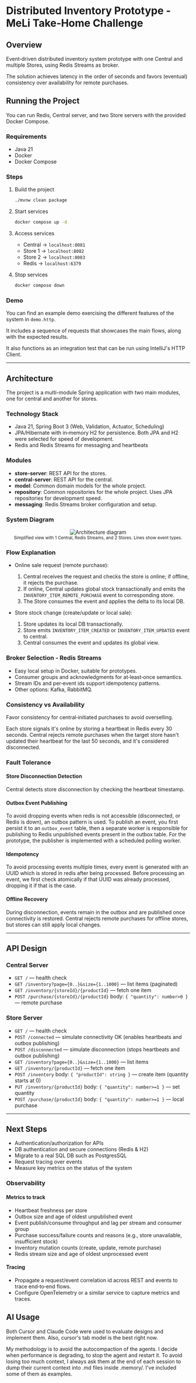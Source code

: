# Distributed Inventory Prototype - MeLi Take‑Home Challenge

## Overview

Event‑driven distributed inventory system prototype with one Central and multiple Stores, using Redis Streams as broker.

The solution achieves latency in the order of seconds and favors (eventual) consistency over availability for remote purchases.

## Running the Project

You can run Redis, Central server, and two Store servers with the provided Docker Compose.

### Requirements

- Java 21
- Docker
- Docker Compose

### Steps

1. Build the project

   ```bash
   ./mvnw clean package
   ```

2. Start services

   ```bash
   docker compose up -d
   ```

3. Access services

   - Central → `localhost:8081`
   - Store 1 → `localhost:8082`
   - Store 2 → `localhost:8083`
   - Redis → `localhost:6379`

4. Stop services
   ```bash
   docker compose down
   ```

### Demo

You can find an example demo exercising the different features of the system in `demo.http`.

It includes a sequence of requests that showcases the main flows, along with the expected results.

It also functions as an integration test that can be run using IntelliJ's HTTP Client.

---

## Architecture

The project is a multi-module Spring application with two main modules, one for central and another for stores.

### Technology Stack

- Java 21, Spring Boot 3 (Web, Validation, Actuator, Scheduling)
- JPA/Hibernate with in‑memory H2 for persistence. Both JPA and H2 were selected for speed of development.
- Redis and Redis Streams for messaging and heartbeats

### Modules

- **store-server**: REST API for the stores.
- **central-server**: REST API for the central.
- **model**: Common domain models for the whole project.
- **repository**: Common repositories for the whole project. Uses JPA repositories for development speed.
- **messaging**: Redis Streams broker configuration and setup.

### System Diagram

<div align="center">
  <img src="readme-utils/diagram.png" alt="Architecture diagram" />
  <br/>
  <sub>Simplified view with 1 Central, Redis Streams, and 2 Stores. Lines show event types.</sub>
</div>

### Flow Explanation

- Online sale request (remote purchase):

  1. Central receives the request and checks the store is online; if offline, it rejects the purchase.
  2. If online, Central updates global stock transactionally and emits the `INVENTORY_ITEM_REMOTE_PURCHASE` event to corresponding store.
  3. The Store consumes the event and applies the delta to its local DB.

- Store stock change (create/update or local sale):
  1. Store updates its local DB transactionally.
  2. Store emits `INVENTORY_ITEM_CREATED` or `INVENTORY_ITEM_UPDATED` event to central.
  3. Central consumes the event and updates its global view.

### Broker Selection - Redis Streams

- Easy local setup in Docker, suitable for prototypes.
- Consumer groups and acknowledgments for at‑least‑once semantics.
- Stream IDs and per‑event ids support idempotency patterns.
- Other options: Kafka, RabbitMQ.

### Consistency vs Availability

Favor consistency for central‑initiated purchases to avoid overselling.

Each store signals it's online by storing a heartbeat in Redis every 30 seconds.
Central rejects remote purchases when the target store hasn't updated their heartbeat for the last 50 seconds, and it's considered disconnected.

### Fault Tolerance

#### Store Disconnection Detection

Central detects store disconnection by checking the heartbeat timestamp.

#### Outbox Event Publishing

To avoid dropping events when redis is not accessible (disconnected, or Redis is down), an outbox pattern is used.
To publish an event, you first persist it to an `outbox_event` table, then a separate worker is responsible for publishing to Redis unpublished events present in the outbox table.
For the prototype, the publisher is implemented with a scheduled polling worker.

#### Idempotency

To avoid processing events multiple times, every event is generated with an UUID which is stored in redis after being processed.
Before processing an event, we first check atomically if that UUID was already processed, dropping it if that is the case.

#### Offline Recovery

During disconnection, events remain in the outbox and are published once connectivity is restored.
Central rejects remote purchases for offline stores, but stores can still apply local changes.

---

## API Design

### Central Server

- `GET /` — health check
- `GET /inventory?page={0..}&size={1..1000}` — list items (paginated)
- `GET /inventory/{storeId}/{productId}` — fetch one item
- `POST /purchase/{storeId}/{productId}` body: `{ "quantity": number>0 }` — remote purchase

### Store Server

- `GET /` — health check
- `POST /connected` — simulate connectivity OK (enables heartbeats and outbox publishing)
- `POST /disconnected` — simulate disconnection (stops heartbeats and outbox publishing)
- `GET /inventory?page={0..}&size={1..1000}` — list items
- `GET /inventory/{productId}` — fetch one item
- `POST /inventory` body: `{ "productId": string }` — create item (quantity starts at 0)
- `PUT /inventory/{productId}` body: `{ "quantity": number>=1 }` — set quantity
- `POST /purchase/{productId}` body: `{ "quantity": number>=1 }` — local purchase

---

## Next Steps

- Authentication/authorization for APIs
- DB authentication and secure connections (Redis & H2)
- Migrate to a real SQL DB such as PostgresSQL
- Request tracing over events
- Measure key metrics on the status of the system

### Observability

#### Metrics to track

- Heartbeat freshness per store
- Outbox size and age of oldest unpublished event
- Event publish/consume throughput and lag per stream and consumer group
- Purchase success/failure counts and reasons (e.g., store unavailable, insufficient stock)
- Inventory mutation counts (create, update, remote purchase)
- Redis stream size and age of oldest unprocessed event

#### Tracing

- Propagate a request/event correlation id across REST and events to trace end‑to‑end flows.
- Configure OpenTelemetry or a similar service to capture metrics and traces.

## AI Usage

Both Cursor and Claude Code were used to evaluate designs and implement them.
Also, cursor's tab model is the best right now.

My methodology is to avoid the autocompaction of the agents.
I decide when performance is degrading, to stop the agent and restart it.
To avoid losing too much context, I always ask them at the end of each session to dump their current context into .md files inside .memory/.
I've included some of them as examples.
